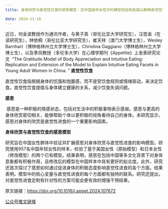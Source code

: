 ```yaml
---
title: 身体欣赏与直觉性饮食的感恩模型：在中国成年女性中的模型检验和拓展以解释直觉性饮食的不同维度

date: 2024-11-16
---
```



<!--more-->

近日，何金波教授作为通讯作者，与黄子真（哥伦比亚大学研究生），汪思渝（在读研究生），林依桐（哥伦比亚大学研究生），崔天祥（澳门大学博士生），Wesley Barnhart（博林格林州立大学博士生），Christina Gaggiano（博林格林州立大学博士生），以及季风教授（多伦多大学）在心理学期刊《Appetite》上发表研究论文  “The Gratitude Model of Body Appreciation and Intuitive Eating: Replication and Extension of the Model to Explain Intuitive Eating Facets in Young Adult Women in China. ”
**直觉性饮食**


直觉性饮食指根据身体的饥饿和饱腹感，而不是受饮食规则或情绪驱动，来决定饮食。直觉性饮食提倡与身体建立健康的关系，减少饮食失调问题。


**感恩**


 感恩是一种积极的情感状态，包括对生活中的积极事物表示感谢。感恩与更高的身体欣赏密切相关，能够帮助个体以更积极的视角看待自己的身体。本研究显示，感恩对身体的欣赏是直觉性进食的一个重要影响因素。


**身体欣赏与直觉性饮食的感恩模型**

研究旨在中国女性群体中验证并扩展感恩对身体欣赏与直觉性进食的影响模型。研究使用957名中国年轻女性的样本，检验了基于美国女性（原始模型）和日本女性（修改模型）的两个已有模型。结果表明，感恩在包括中国等多文化背景下对身体意象都有积极作用，且修改后的模型在中国样本中具有更好的拟合度。此外，研究还首次探讨了感恩如何通过促进身体的积极态度影响直觉性进食的各个方面。结果表明，模型中的核心变量与直觉性进食的每个方面都有独特的联系。研究还提出，对直觉性进食定制有针对性的方案可能会更有效的增强干预结果。

原文链接：https://doi.org/10.1016/j.appet.2024.107672

[公众号推文链接](https://mp.weixin.qq.com/s/jwAdpFKrOiwczdiR307_Zw)
